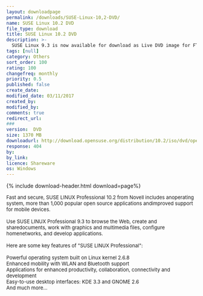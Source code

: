 ```yaml
---
layout: downloadpage
permalink: /downloads/SUSE-Linux-10,2-DVD/
name: SUSE Linux 10.2 DVD
file_type: download
title: SUSE Linux 10.2 DVD
description: >-
  SUSE Linux 9.3 is now available for download as Live DVD image for FTP installs
tags: [null]
category: Others
sort_order: 100
rating: 100
changefreq: monthly
priority: 0.5
published: false
create_date: 
modified_date: 03/11/2017
created_by: 
modified_by: 
comments: true
redirect_url: 
### 
version:  DVD
size: 1370 MB
downloadurl: http://download.opensuse.org/distribution/10.2/iso/dvd/openSUSE 10.2 GM DVD i386.iso
response: 404
by: 
by_link: 
licence: Shareware
os: Windows
---
```


{% include download-header.html download=page%}

<p style="fix-download-text !important">
<p><font size="2"><p>Fast and secure, SUSE LINUX Professional&#160;10.2 from Novell includes anoperating system, more than 1,000 popular open source applications andimproved support for mobile devices. <br />
<br />
Use SUSE LINUX Professional 9.3 to browse the Web, create and sharedocuments, work with graphics and multimedia files, configure homenetworks, and develop applications.<br />
<br />
<span>Here are some key features of "SUSE LINUX Professional":</span><br />
<br />
Powerful operating system built on Linux kernel 2.6.8<br />
Enhanced mobility with WLAN and Bluetooth support<br />
Applications for enhanced productivity, collaboration, connectivity and development<br />
Easy-to-use desktop interfaces: KDE 3.3 and GNOME 2.6<br />
And much more...</p></p></p>

